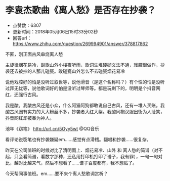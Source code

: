 # 李袁杰歌曲《离人愁》是否存在抄袭？
- 点赞数：6307
- 更新时间：2018年05月06日15时33分02秒
- 回答url：https://www.zhihu.com/question/269994901/answer/378817862
<body>
 <p data-pid="7eeoTgjP">不匿，刚正面古风串烧离人愁</p>
 <p data-pid="wrmqH3F9">主旋律烟花易冷，副歌山外小楼夜听雨，歌词生堆硬砌文法不通，戏腔很做作，抄袭还去被抄的人那儿碰瓷。敢碰瓷山外怎么不去碰瓷烟花易冷</p>
 <p data-pid="LWab9sUF">说他戏腔好的怕是没听过叙世等，说他滑音（是这个名称吗？）有个性的怕是没听过拜无忧等，说他歌词好的怕是没听过琴师等。都是玩剩下的，明明是个抖音网红，还强行古风。</p>
 <p data-pid="uSnLZBbL">我是酸。我酸古风还是小众，什么阿猫阿狗都敢说自己古风，还有一堆人买账。我酸古风圈有实力的大大粉丝不多，抄袭者大红大紫。我酸同袍汉服出街为人耻笑，抖音网红却被奉为神人。</p>
 <p data-pid="mtYdcLx-">池年《窃笔》 <a href="https://link.zhihu.com/?target=http%3A//url.cn/5Oyy5wt" class=" external" target="_blank" rel="nofollow noreferrer"><span class="invisible">http://</span><span class="visible">url.cn/5Oyy5wt</span><span class="invisible"></span></a> @QQ音乐</p>
 <p data-pid="A0PeBO7T">看评论说窃笔也有抄袭嫌疑em……感觉有点滑稽。翻唱和抄袭……很复杂。</p>
 <p data-pid="nQ74NNN2">昨天在公司值班的时候对比了清明雨上、烟花易冷、山外 和 离人愁的简谱（对不起，只会看简谱，看数字那种，还私用打印机打印了谱子，我有罪），一句一句对比，越对比越来气，然后不想看了……谱子百度都有，我不想贴了。</p>
 <p data-pid="lJdG_Qod">今天帮同事值班。em……要不来个离人愁歌词赏析？</p>
</body>